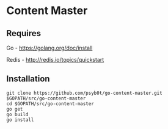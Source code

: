 # Content Master

## Requires

Go - https://golang.org/doc/install

Redis - http://redis.io/topics/quickstart

## Installation

```
git clone https://github.com/psyb0t/go-content-master.git $GOPATH/src/go-content-master
cd $GOPATH/src/go-content-master
go get
go build
go install
```
